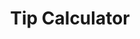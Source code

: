 ---
title: Tip Calculator
description: This was our introduction to Javascript, our task after the lesson was to create a Tip Calculator!
layout: layouts/projectpage.njk
link1: 'https://codepen.io/im4evabr0ke/pen/PoadaGq'
link2: '#'
---